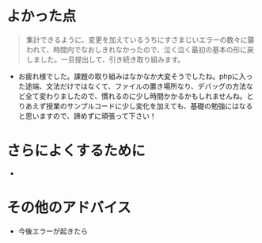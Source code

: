 # よかった点
> 集計できるように、変更を加えているうちにすさまじいエラーの数々に襲われて、時間内でなおしきれなかったので、泣く泣く最初の基本の形に戻しました。一旦提出して、引き続き取り組みます。
- お疲れ様でした。課題の取り組みはなかなか大変そうでしたね。phpに入った途端、文法だけではなくて、ファイルの置き場所なり、デバッグの方法など全て変わりましたので、慣れるのに少し時間かかるかもしれませんね。とりあえず授業のサンプルコードに少し変化を加えても、基礎の勉強にはなると思いますので、諦めずに頑張って下さい！

# さらによくするために

- 

# その他のアドバイス
- 今後エラーが起きたら
